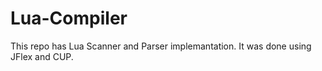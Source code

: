 # Lua-Compiler
This repo has Lua Scanner and Parser implemantation. It was done using JFlex and CUP.
